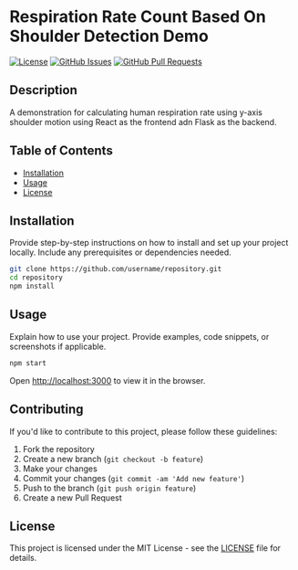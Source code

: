 # Respiration Rate Count Based On Shoulder Detection Demo

[![License](https://img.shields.io/badge/License-MIT-blue.svg)](https://opensource.org/licenses/MIT)
[![GitHub Issues](https://img.shields.io/github/issues/username/repository.svg)](https://github.com/username/repository/issues)
[![GitHub Pull Requests](https://img.shields.io/github/issues-pr/username/repository.svg)](https://github.com/username/repository/pulls)

## Description

A demonstration for calculating human respiration rate using y-axis shoulder motion using React as the frontend adn Flask as the backend.

## Table of Contents

- [Installation](#installation)
- [Usage](#usage)
- [License](#license)

## Installation

Provide step-by-step instructions on how to install and set up your project locally. Include any prerequisites or dependencies needed.

```bash
git clone https://github.com/username/repository.git
cd repository
npm install
```

## Usage

Explain how to use your project. Provide examples, code snippets, or screenshots if applicable.

```bash
npm start
```

Open [http://localhost:3000](http://localhost:3000) to view it in the browser.

## Contributing

If you'd like to contribute to this project, please follow these guidelines:

1. Fork the repository
2. Create a new branch (`git checkout -b feature`)
3. Make your changes
4. Commit your changes (`git commit -am 'Add new feature'`)
5. Push to the branch (`git push origin feature`)
6. Create a new Pull Request

## License

This project is licensed under the MIT License - see the [LICENSE](LICENSE) file for details.
